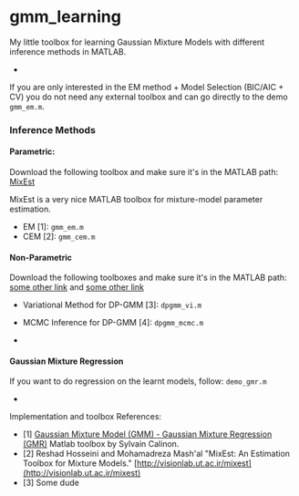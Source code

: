 # gmm_learning

My little toolbox for learning Gaussian Mixture Models with different inference methods in MATLAB.

-


If you are only interested in the EM method + Model Selection (BIC/AIC + CV) you do not need any external toolbox and can go directly to the demo ```gmm_em.m```.

### Inference Methods
#### Parametric:
Download the following toolbox and make sure it's in the MATLAB path: [MixEst](https://github.com/utvisionlab/mixest)

MixEst is a very nice MATLAB toolbox for mixture-model parameter estimation.

- EM [1]:  ```gmm_em.m```
- CEM [2]: ```gmm_cem.m```

#### Non-Parametric
Download the following toolboxes and make sure it's in the MATLAB path: [some other link]() and [some other link]()

- Variational Method for DP-GMM [3]: ```dpgmm_vi.m```
- MCMC Inference for DP-GMM [4]:     ```dpgmm_mcmc.m```

-

#### Gaussian Mixture Regression
If you want to do regression on the learnt models, follow: ```demo_gmr.m```

-

Implementation and toolbox References:
- [1] [Gaussian Mixture Model (GMM) - Gaussian Mixture Regression (GMR)](https://www.mathworks.com/matlabcentral/fileexchange/19630-gaussian-mixture-model--gmm--gaussian-mixture-regression--gmr-) Matlab toolbox by Sylvain Calinon. 
- [2] Reshad Hosseini and Mohamadreza Mash'al "MixEst: An Estimation Toolbox for Mixture Models." [http://visionlab.ut.ac.ir/mixest](http://visionlab.ut.ac.ir/mixest)
- [3] Some dude
